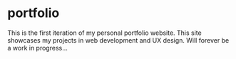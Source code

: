 # portfolio
This is the first iteration of my personal portfolio website.  This site showcases my projects in web development and UX design.  Will forever be a work in progress...
